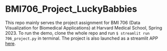 # BMI706_Project_LuckyBabbies

This repo mainly serves the project assignment for BMI 706 (Data Visualization for Biomedical Applications) at Harvard Medical School, Spring 2023. To run the demo, clone the whole repo and run `$ streamlit run 706_project.py` in terminal. The project is also launched as a streamlit APP [here](https://xiw020-sam-bmi706-project-luckybabbies-706-project-jxwdaf.streamlit.app/). 
